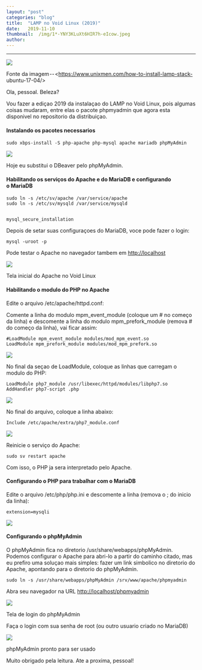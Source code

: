 ```yaml
---
layout:	"post"
categories:	"blog"
title:	"LAMP no Void Linux (2019)"
date:	2019-11-10
thumbnail:	/img/1*-YNY3KLuXt6HIR7h-eIcow.jpeg
author:	
---
```


* * *

![](/img/1*-YNY3KLuXt6HIR7h-eIcow.jpeg)

Fonte da imagem -- <https://www.unixmen.com/how-to-install-lamp-stack-
ubuntu-17-04/>

Ola, pessoal. Beleza?

Vou fazer a ediçao 2019 da instalaçao do LAMP no Void Linux, pois algumas
coisas mudaram, entre elas o pacote phpmyadmin que agora esta disponivel no
repositorio da distribuiçao.

#### Instalando os pacotes necessarios

    
    
    sudo xbps-install -S php-apache php-mysql apache mariadb phpMyAdmin

![](/img/1*gojqxn0pKGt0QZD10EToXQ.png)

Hoje eu substitui o DBeaver pelo phpMyAdmin.

#### Habilitando os serviços do Apache e do MariaDB e configurando o MariaDB

    
    
    sudo ln -s /etc/sv/apache /var/service/apache  
    sudo ln -s /etc/sv/mysqld /var/service/mysqld
    
    
    mysql_secure_installation

Depois de setar suas configuraçoes do MariaDB, voce pode fazer o login:

    
    
    mysql -uroot -p

Pode testar o Apache no navegador tambem em <http://localhost>

![](/img/1*MM_AOSaCl8GPq8kY9ed6IQ.png)

Tela inicial do Apache no Void Linux

#### Habilitando o modulo do PHP no Apache

Edite o arquivo /etc/apache/httpd.conf:

Comente a linha do modulo mpm_event_module (coloque um # no começo da linha) e
descomente a linha do modulo mpm_prefork_module (remova # do começo da linha),
vai ficar assim:

    
    
    #LoadModule mpm_event_module modules/mod_mpm_event.so  
    LoadModule mpm_prefork_module modules/mod_mpm_prefork.so

![](/img/1*5IHENvW7QB7upLazue2T3g.png)

No final da seçao de LoadModule, coloque as linhas que carregam o modulo do
PHP:

    
    
    LoadModule php7_module /usr/libexec/httpd/modules/libphp7.so  
    AddHandler php7-script .php

![](/img/1*RoYbN9NhJreboSWiL0s1pw.png)

No final do arquivo, coloque a linha abaixo:

    
    
    Include /etc/apache/extra/php7_module.conf

![](/img/1*El1bQ96N4RCvLMWl-cCKHw.png)

Reinicie o serviço do Apache:

    
    
    sudo sv restart apache

Com isso, o PHP ja sera interpretado pelo Apache.

#### Configurando o PHP para trabalhar com o MariaDB

Edite o arquivo /etc/php/php.ini e descomente a linha (remova o ; do inicio da
linha):

    
    
    extension=mysqli

![](/img/1*I9pyTocHMFJmxOFR6V87eA.png)

#### Configurando o phpMyAdmin

O phpMyAdmin fica no diretorio /usr/share/webapps/phpMyAdmin. Podemos
configurar o Apache para abri-lo a partir do caminho citado, mas eu prefiro
uma soluçao mais simples: fazer um link simbolico no diretorio do Apache,
apontando para o diretorio do phpMyAdmin.

    
    
    sudo ln -s /usr/share/webapps/phpMyAdmin /srv/www/apache/phpmyadmin

Abra seu navegador na URL <http://localhost/phpmyadmin>

![](/img/1*Iu5WR996PEW2yC_vlsHVrQ.png)

Tela de login do phpMyAdmin

Faça o login com sua senha de root (ou outro usuario criado no MariaDB)

![](/img/1*WO09czGaa7x4ZKLHa_G-Vw.png)

phpMyAdmin pronto para ser usado

Muito obrigado pela leitura. Ate a proxima, pessoal!

